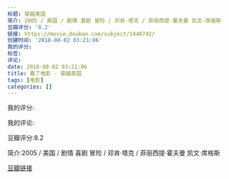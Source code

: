 ```yaml
---
标题: 穿越美国
简介: 2005 / 美国 / 剧情 喜剧 冒险 / 邓肯·塔克 / 菲丽西提·霍夫曼 凯文·席格斯
豆瓣评分: '8.2'
链接: https://movie.douban.com/subject/1440742/
创建时间: '2018-08-02 03:21:06'
我的评分:
标签:
评论:
date: 2018-08-02 03:21:06
title: 看了电影 - 穿越美国
tags: [电影]
categories: []
---
```


我的评分:

我的评论:

豆瓣评分:8.2

简介:2005 / 美国 / 剧情 喜剧 冒险 / 邓肯·塔克 / 菲丽西提·霍夫曼 凯文·席格斯

[豆瓣链接](https://movie.douban.com/subject/1440742/)


